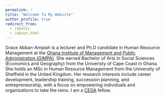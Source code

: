 ```yaml
---
permalink: /
title: "Welcome To My Website"
author_profile: true
redirect_from: 
  - /about/
  - /about.html
---
```


Grace Abban-Ampiah is a lecturer and Ph.D candidate in Human Resource Management at the [Ghana Institute of Management and Public Administration (GIMPA)](https://gimpa.edu.gh/). She earned Bachelor of Arts in Social Sciences (Economics and Geography) from the Univeristy of Cape Coast in Ghana. She holds an MSc in Human Resource Management from the University of Sheffield in the United Kingdom. Her research interests include career development, leadership training, succession planning, and entrepreneurship, with a focus on empowering individuals and organizations to take the reins. I am a [CEGA](https://cega.berkeley.edu/) fellow. 

